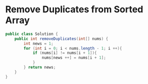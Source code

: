# Remove Duplicates from Sorted Array

```java
public class Solution {
    public int removeDuplicates(int[] nums) {
        int news = 1;
        for (int i = 0; i < nums.length - 1; i ++){
            if (nums[i] != nums[i + 1]){
                nums[news ++] = nums[i + 1];
            }
        } return news;
    }
}
```
